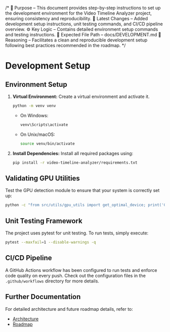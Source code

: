 /*
📌 Purpose – This document provides step-by-step instructions to set up the development environment for the Video Timeline Analyzer project, ensuring consistency and reproducibility.
🔄 Latest Changes – Added development setup instructions, unit testing commands, and CI/CD pipeline overview.
⚙️ Key Logic – Contains detailed environment setup commands and testing instructions.
📂 Expected File Path – docs/DEVELOPMENT.md
🧠 Reasoning – Facilitates a clean and reproducible development setup following best practices recommended in the roadmap.
*/

# Development Setup

## Environment Setup

1. **Virtual Environment:**
   Create a virtual environment and activate it.

   ```bash
   python -m venv venv
   ```

   - On Windows:
     ```bash
     venv\Scripts\activate
     ```
   - On Unix/macOS:
     ```bash
     source venv/bin/activate
     ```

2. **Install Dependencies:**
   Install all required packages using:

   ```bash
   pip install -r video-timeline-analyzer/requirements.txt
   ```

## Validating GPU Utilities

Test the GPU detection module to ensure that your system is correctly set up:

```bash
python -c "from src/utils/gpu_utils import get_optimal_device; print('GPU Device:', get_optimal_device())"
```

## Unit Testing Framework

The project uses pytest for unit testing. To run tests, simply execute:

```bash
pytest --maxfail=1 --disable-warnings -q
```

## CI/CD Pipeline

A GitHub Actions workflow has been configured to run tests and enforce code quality on every push. Check out the configuration files in the `.github/workflows` directory for more details.

## Further Documentation

For detailed architecture and future roadmap details, refer to:

- [Architecture](ARCHITECTURE.md)
- [Roadmap](ROADMAP.md) 